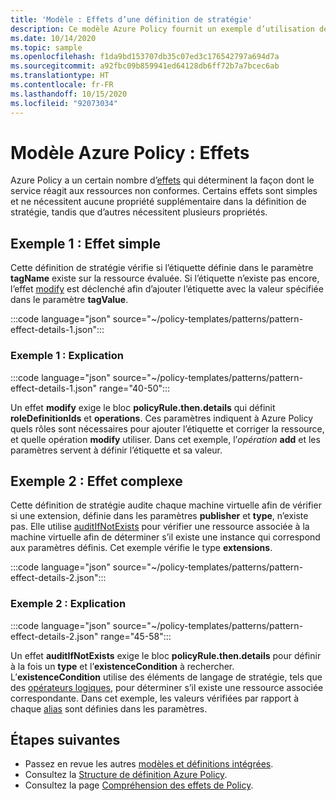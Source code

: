 ```yaml
---
title: 'Modèle : Effets d’une définition de stratégie'
description: Ce modèle Azure Policy fournit un exemple d’utilisation des différents effets d’une définition de stratégie.
ms.date: 10/14/2020
ms.topic: sample
ms.openlocfilehash: f1da9bd153707db35c07ed3c176542797a694d7a
ms.sourcegitcommit: a92fbc09b859941ed64128db6ff72b7a7bcec6ab
ms.translationtype: HT
ms.contentlocale: fr-FR
ms.lasthandoff: 10/15/2020
ms.locfileid: "92073034"
---
```

# <a name="azure-policy-pattern-effects"></a>Modèle Azure Policy : Effets

Azure Policy a un certain nombre d’[effets](../concepts/effects.md) qui déterminent la façon dont le service réagit aux ressources non conformes. Certains effets sont simples et ne nécessitent aucune propriété supplémentaire dans la définition de stratégie, tandis que d’autres nécessitent plusieurs propriétés.

## <a name="sample-1-simple-effect"></a>Exemple 1 : Effet simple

Cette définition de stratégie vérifie si l’étiquette définie dans le paramètre **tagName** existe sur la ressource évaluée. Si l’étiquette n’existe pas encore, l’effet [modify](../concepts/effects.md#modify) est déclenché afin d’ajouter l’étiquette avec la valeur spécifiée dans le paramètre **tagValue**.

:::code language="json" source="~/policy-templates/patterns/pattern-effect-details-1.json":::

### <a name="sample-1-explanation"></a>Exemple 1 : Explication

:::code language="json" source="~/policy-templates/patterns/pattern-effect-details-1.json" range="40-50":::

Un effet **modify** exige le bloc **policyRule.then.details** qui définit **roleDefinitionIds** et **operations**. Ces paramètres indiquent à Azure Policy quels rôles sont nécessaires pour ajouter l’étiquette et corriger la ressource, et quelle opération **modify** utiliser. Dans cet exemple, l’_opération_ **add** et les paramètres servent à définir l’étiquette et sa valeur.

## <a name="sample-2-complex-effect"></a>Exemple 2 : Effet complexe

Cette définition de stratégie audite chaque machine virtuelle afin de vérifier si une extension, définie dans les paramètres **publisher** et **type**, n’existe pas. Elle utilise [auditIfNotExists](../concepts/effects.md#auditifnotexists) pour vérifier une ressource associée à la machine virtuelle afin de déterminer s’il existe une instance qui correspond aux paramètres définis. Cet exemple vérifie le type **extensions**.

:::code language="json" source="~/policy-templates/patterns/pattern-effect-details-2.json":::

### <a name="sample-2-explanation"></a>Exemple 2 : Explication

:::code language="json" source="~/policy-templates/patterns/pattern-effect-details-2.json" range="45-58":::

Un effet **auditIfNotExists** exige le bloc **policyRule.then.details** pour définir à la fois un **type** et l’**existenceCondition** à rechercher. L’**existenceCondition** utilise des éléments de langage de stratégie, tels que des [opérateurs logiques](../concepts/definition-structure.md#logical-operators), pour déterminer s’il existe une ressource associée correspondante. Dans cet exemple, les valeurs vérifiées par rapport à chaque [alias](../concepts/definition-structure.md#aliases) sont définies dans les paramètres.

## <a name="next-steps"></a>Étapes suivantes

- Passez en revue les autres [modèles et définitions intégrées](./index.md).
- Consultez la [Structure de définition Azure Policy](../concepts/definition-structure.md).
- Consultez la page [Compréhension des effets de Policy](../concepts/effects.md).